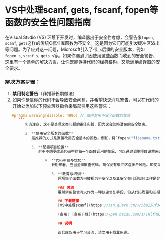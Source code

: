 # VS中处理scanf, gets, fscanf, fopen等函数的安全性问题指南

在Visual Studio (VS) 环境下开发时，编译器出于安全性考虑，会警告像`fopen`, `scanf`, `gets`这样的传统C标准库函数为不安全。这是因为它们可能引发缓冲区溢出等问题。为了应对这一问题，Microsoft引入了带`_s`后缀的安全版本，例如`fopen_s`, `scanf_s`, `gets_s`等。如果你遇到了因使用这些函数而收到的安全警告，这里有一个简单的解决方案，让你既能保持代码的经典结构，又能满足编译器的安全要求。

### 解决方案步骤：

1. **禁用特定警告**（非推荐长期做法）
2.    如果你确信你的代码不会导致安全问题，并希望快速消除警告，可以在代码的开始处添加以下预处理器指令来局部禁用这些警告：
   ```cpp
      #pragma warning(disable: 4996) // 临时禁用不安全函数的警告
         ```
            但请注意，这不是处理这类问题的最佳实践，因为这会忽略潜在的安全隐患。

            2. **使用安全版本的函数**
               最推荐的方式是直接改用安全版本的函数。例如，将`fopen("filename.txt", "r")`改为`fopen_s(&file, "filename.txt", "r")`。其中`file`是一个已定义的文件指针变量。同样地，对于`scanf`和`gets`，使用`scanf_s`和`gets_s`并遵循它们特定的规则（如`scanf_s`需要指定缓冲区大小）。

               3. **配置项目设置**
                  对于不想更改源代码中的每一个函数调用的情况，可以通过调整项目设置来允许使用不安全的函数而不产生警告。然而，这是不鼓励的做法，因为安全性应该是首要考虑。

                     4. **代码审查与优化**
                        长期来看，应当全面审查代码，确保没有缓冲区溢出的风险。即使采用安全函数，也应设计防御式编程策略，避免将来的问题。

                        5. **教育与培训**
                           理解每个函数为何被视为不安全以及其安全替代品如何工作是非常重要的。团队成员应该接受相关的培训，以提升编写安全代码的能力。

                           ### 总结
                           虽然禁用警告可以作为一种快速修复手段，但从代码质量和长期维护的角度看，使用安全版本的函数是更优的选择。通过这种方式，不仅能提升程序的安全性，还能符合现代软件开发的标准实践。记得在迁移到安全函数的同时，充分理解它们的使用规范，以免引入新的错误。

                           ## 下载链接
                           [VS中处理scanf](https://pan.quark.cn/s/5ba130f34134) 

                           (备用: [备用下载](https://pan.baidu.com/s/1HlfRaIXnitrqRKDSVU7BuA?pwd=1234))

                           ## 说明

                           该仓库仅用于学习交流，请勿用于商业用途。
